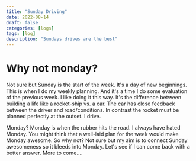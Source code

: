 ```yaml
---
title: "Sunday Driving"
date: 2022-08-14
draft: false
categories: [logs]
tags: [log]
description: "Sundays drives are the best"
---
```


# Why not monday? 
Not sure but Sunday is the start of the week. It's a day of new
beginnings. This is when I do my weekly planning. And it's a time I do
some evaluation of the previous week. I like doing it this way. It's
the difference between building a life like a rocket-ship vs. a
car. The car has close feedback between the driver and
road/conditions. In contrast the rocket must be planned perfectly at
the outset. I drive. 

Monday? Monday is when the rubber hits the road. I always have hated
Monday. You might think that a well-laid plan for the week would make
Monday awesome. So why not? Not sure but my aim is to connect Sunday
awesomeness so it bleeds into Monday. Let's see if I can come back
with a better answer. More to come....
